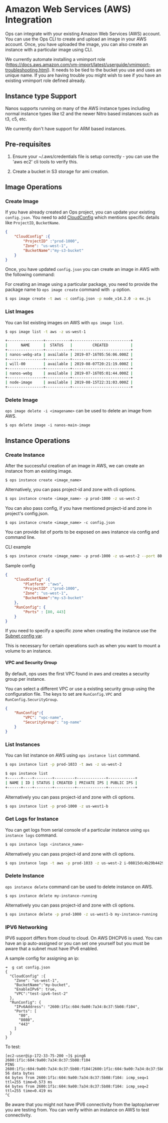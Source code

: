 Amazon Web Services (AWS) Integration
========================

Ops can integrate with your existing Amazon Web Services (AWS) account. You can use the Ops CLI to create and upload an image in your AWS account.
Once, you have uploaded the image, you can also create an instance with a particular image using CLI.

We currently automate installing a vmimport role
(https://docs.aws.amazon.com/vm-import/latest/userguide/vmimport-troubleshooting.html).
It needs to be tied to the bucket you use and uses an unique name. If
you are having trouble you might wish to see if you have an existing
vmimport role defined already.

## Instance type Support

Nanos supports running on many of the AWS instance types including
normal instance types like t2 and the newer Nitro based instances such as t3, c5, etc.

We currently don't have support for ARM based instances.

## Pre-requisites

1. Ensure your ~/.aws/credentials file is setup correctly - you can use
   the 'aws ec2' cli tools to verify this.

4. Create a bucket in S3 storage for ami creation.


## Image Operations
### Create Image

If you have already created an Ops project, you can update your existing `config.json`.
You need to add [CloudConfig](configuration.md#cloudconfig) which mentions specific details like `ProjectID`, `BucketName`.

```json
{
    "CloudConfig" :{
        "ProjectID" :"prod-1000",
        "Zone": "us-west-1",
        "BucketName":"my-s3-bucket"
    }
}
```

Once, you have updated `config.json` you can create an image in AWS with the following command:

For creating an image using a particular package, you need to provide the package name to `ops image create` command with `-p` option.

```sh
$ ops image create -t aws -c config.json -p node_v14.2.0 -a ex.js
```

### List Images

You can list existing images on AWS with `ops image list`.

```sh
$ ops image list -t aws -z us-west-1

+----------------+-----------+--------------------------+
|      NAME      |  STATUS   |         CREATED          |
+----------------+-----------+--------------------------+
| nanos-webg-ata | available | 2019-07-16T05:56:06.000Z |
+----------------+-----------+--------------------------+
| will-00        | available | 2019-08-07T20:21:19.000Z |
+----------------+-----------+--------------------------+
| nanos-webg     | available | 2019-07-16T05:01:44.000Z |
+----------------+-----------+--------------------------+
| node-image     | available | 2019-08-15T22:31:03.000Z |
+----------------+-----------+--------------------------+
```

### Delete Image

`ops image delete -i <imagename>` can be used to delete an image from AWS.

```
$ ops delete image -i nanos-main-image
```

## Instance Operations
### Create Instance

After the successful creation of an image in AWS, we can create an instance from an existing image.

```
$ ops instance create <image_name>
```

Alternatively, you can pass project-id and zone with cli options.

```sh
$ ops instance create <image_name> -p prod-1000 -z us-west-2
```

You can also pass config, if you have mentioned project-id and zone in project's config.json.
```
$ ops instance create <image_name> -c config.json
```

You can provide list of ports to be exposed on aws instance via config and command line.

CLI example
``` sh
$ ops instance create <image_name> -p prod-1000 -z us-west-2 --port 80 --port 443
```

Sample config

```json
{
    "CloudConfig" :{
        "Platform" :"aws",
        "ProjectID" :"prod-1000",
        "Zone": "us-west-1",
        "BucketName":"my-s3-bucket"
    },
    "RunConfig": {
        "Ports" : [80, 443]
    }
}
```

If you need to specify a specific zone when creating the instance use
the [Subnet config var](https://nanovms.gitbook.io/ops/configuration#cloudconfig.subnet).

This is necessary for certain operations such as when you want to mount
a volume to an instance.

#### VPC and Security Group

By default, ops uses the first VPC found in aws and creates a security group per instance.

You can select a different VPC or use a existing security group using the configuration file. The keys to set are `RunConfig.VPC` and `RunConfig.SecurityGroup`.
```json
{
    "RunConfig":{
        "VPC": "vpc-name",
        "SecurityGroup": "sg-name"
    }
}
```

### List Instances

You can list instance on AWS using `ops instance list` command.

```sh
$ ops instance list -p prod-1033 -t aws -z us-west-2

$ ops instance list
+------+----+--------+---------+-------------+------------+
| NAME | ID | STATUS | CREATED | PRIVATE IPS | PUBLIC IPS |
+------+----+--------+---------+-------------+------------+
```

Alternatively you can pass project-id and zone with cli options.
```sh
$ ops instance list -p prod-1000 -z us-west1-b
```

### Get Logs for Instance

You can get logs from serial console of a particular instance using `ops instance logs` command.

```sh
$ ops instance logs <instance_name>
```

Alternatively you can pass project-id and zone with cli options.
```sh
$ ops instance logs -t aws -p prod-1033 -z us-west-2 i-08815dc4b29b44294
```

### Delete Instance

`ops instance delete` command can be used to delete instance on AWS.

```
$ ops instance delete my-instance-running
```

Alternatively you can pass project-id and zone with cli options.
```sh
$ ops instance delete -p prod-1000 -z us-west1-b my-instance-running
```

### IPV6 Networking

IPV6 support differs from cloud to cloud. On AWS DHCPV6 is used. You can
have an ip auto-assigned or you can set one yourself but you must be
aware that a subnet must have IPv6 enabled.

A sample config for assigning an ip:

```
➜  g cat config.json
{
  "CloudConfig" :{
    "Zone": "us-west-1",
    "BucketName":"my-bucket",
    "EnableIPv6": true,
    "VPC":"test-ipv6-test-2"
  },
  "RunConfig": {
    "IPv6Address": "2600:1f1c:604:9a00:7a34:8c37:5b08:f104",
    "Ports": [
      "80",
      "8080",
      "443"
    ]
  }
}
```

To test:

```
[ec2-user@ip-172-33-75-200 ~]$ ping6
2600:1f1c:604:9a00:7a34:8c37:5b08:f104
PING 2600:1f1c:604:9a00:7a34:8c37:5b08:f104(2600:1f1c:604:9a00:7a34:8c37:5b08:f104) 56 data bytes
64 bytes from 2600:1f1c:604:9a00:7a34:8c37:5b08:f104: icmp_seq=1 ttl=255 time=0.573 ms
64 bytes from 2600:1f1c:604:9a00:7a34:8c37:5b08:f104: icmp_seq=2 ttl=255 time=0.419 ms
^C
```

Be aware that you might not have IPV6 connectivity from the
laptop/server you are testing from. You can verify within an instance on
AWS to test connectivity.
